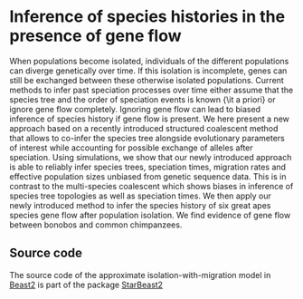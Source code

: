 # Inference of species histories in the presence of gene flow

When populations become isolated, individuals of the different populations can diverge genetically over time. If this isolation is incomplete, genes can still be exchanged between these otherwise isolated populations. Current methods to infer past speciation processes over time either assume that the species tree and the order of speciation events is known {\it a priori} or ignore gene flow completely. Ignoring gene flow can lead to biased inference of species history if gene flow is present. 
We here present a new approach based on a recently introduced structured coalescent method that allows to co-infer the species tree alongside evolutionary parameters of interest while accounting for possible exchange of alleles after speciation. Using simulations, we show that our newly introduced approach is able to reliably infer species trees, speciation times, migration rates and effective population sizes unbiased from genetic sequence data. This is in contrast to the multi-species coalescent which shows biases in inference of species tree topologies as well as speciation times. We then apply our newly introduced method to infer the species history of six great apes species gene flow after population isolation. We find evidence of gene flow between bonobos and common chimpanzees.

## Source code

The source code of the approximate isolation-with-migration model in [Beast2](https://github.com/CompEvol/beast2) is part of the package [StarBeast2](https://github.com/genomescale/starbeast2)


